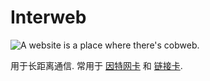 # Interweb

![A website is a place where there's cobweb.](oredict:oc:materialInterweb)

用于长距离通信. 常用于 [因特网卡](internetCard.md) 和 [链接卡](linkedCard.md).
